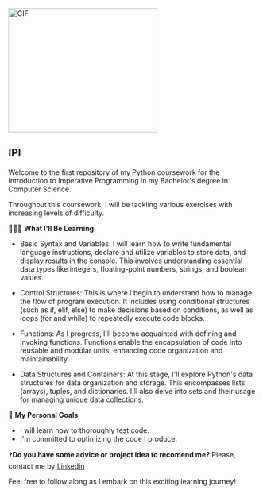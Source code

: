 <img src="https://media.giphy.com/media/MdA16VIoXKKxNE8Stk/giphy.gif" alt="GIF" style="width: 300px; height: 250px;">

## IPI

Welcome to the first repository of my Python coursework for the Introduction to Imperative Programming in my Bachelor's degree in Computer Science.

Throughout this coursework, I will be tackling various exercises with increasing levels of difficulty.

👨🏻‍💻 **What I'll Be Learning** 

- Basic Syntax and Variables:
I will learn how to write fundamental language instructions, declare and utilize variables to store data, and display results in the console. This involves understanding essential data types like integers, floating-point numbers, strings, and boolean values.

- Control Structures:
This is where I begin to understand how to manage the flow of program execution. It includes using conditional structures (such as if, elif, else) to make decisions based on conditions, as well as loops (for and while) to repeatedly execute code blocks.

- Functions:
As I progress, I'll become acquainted with defining and invoking functions. Functions enable the encapsulation of code into reusable and modular units, enhancing code organization and maintainability.

- Data Structures and Containers:
At this stage, I'll explore Python's data structures for data organization and storage. This encompasses lists (arrays), tuples, and dictionaries. I'll also delve into sets and their usage for managing unique data collections.

💪 **My Personal Goals**
- I will learn how to thoroughly test code.
- I'm committed to optimizing the code I produce.

❓**Do you have some advice or project idea to recomend me?** Please, contact me by [Linkedin](https://linkedin.com/in/tomasarreguib)

Feel free to follow along as I embark on this exciting learning journey!
